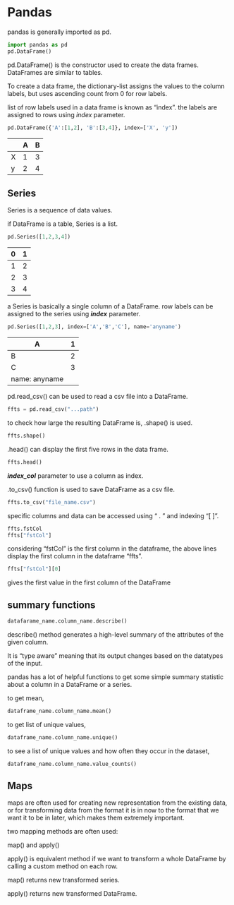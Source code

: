 # Pandas

pandas is generally imported as pd.

```python
import pandas as pd
pd.DataFrame()
```

pd.DataFrame() is the constructor used to create the data frames. DataFrames are similar to tables.

To create a data frame, the dictionary-list assigns the values to the column labels, but uses ascending count from 0 for row labels.

list of row labels used in a data frame is known as “index”. the labels are assigned to rows using *index* parameter.

```python
pd.DataFrame({'A':[1,2], 'B':[3,4]}, index=['X', 'y'])
```

|  | A | B |
| --- | --- | --- |
| X | 1 | 3 |
| y | 2 | 4 |

## Series

Series is a sequence of data values.

if DataFrame is a table, Series is a list.

```python
pd.Series([1,2,3,4])
```

| 0 | 1 |
| --- | --- |
| 1 | 2 |
| 2 | 3 |
| 3 | 4 |

a Series is basically a single column of a DataFrame. row labels can be assigned to the series using *********index********* parameter.

```python
pd.Series([1,2,3], index=['A','B','C'], name='anyname')
```

| A | 1 |
| --- | --- |
| B | 2 |
| C | 3 |
| name: anyname |  |

pd.read_csv() can be used to read a csv file into a DataFrame.

```python
ffts = pd.read_csv("...path")
```

to check how large the resulting DataFrame is,  .shape() is used.

```python
ffts.shape()
```

.head() can display the first five rows in the data frame.

```python
ffts.head()
```

*********index_col********* parameter to use a column as index.

.to_csv() function is used to save DataFrame as a csv file.

```python
ffts.to_csv("file_name.csv")
```

specific columns and data can be accessed using “ . ” and indexing “[ ]”.

```python
ffts.fstCol
ffts["fstCol"]
```

considering “fstCol” is the first column in the dataframe, the above lines display the first column in the dataframe “ffts”.

```python
ffts["fstCol"][0]
```

gives the first value in the first column of the DataFrame


## summary functions

```python
datafarame_name.column_name.describe()
```

describe() method generates a high-level summary of the attributes of the given column.

It is “type aware” meaning that its output changes based on the datatypes of the input.

pandas has a lot of helpful functions to get some simple summary statistic about a column in a DataFrame or a series.

to get mean, 

```python
dataframe_name.column_name.mean()
```

to get list of unique values,

```python
dataframe_name.column_name.unique()
```

to see a list of unique values and how often they occur in the dataset,

```python
dataframe_name.column_name.value_counts()
```


## Maps

maps are often used for creating new representation from the existing data, or for transforming data from the format it is in now to the format that we want it to be in later, which makes them extremely important.

two mapping methods are often used:

map() and apply()

apply() is equivalent method if we want to transform a whole DataFrame by calling a custom method on each row. 

map() returns new transformed series.

apply() returns new transformed DataFrame.
